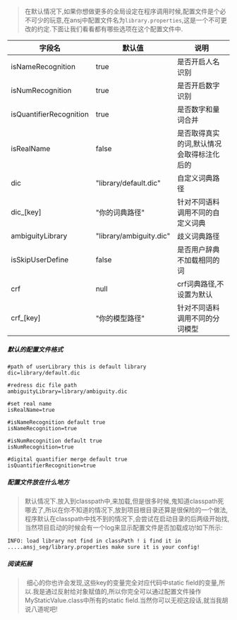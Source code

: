 ## 

> 在默认情况下,如果你想做更多的全局设定在程序调用时候,配置文件是个必不可少的玩意,在ansj中配置文件名为`library.properties`,这是一个不可更改的约定.下面让我们看看都有哪些选项在这个配置文件中.

| 字段名                     | 默认值                     | 说明                    |
| ----------------------- | ----------------------- | --------------------- |
| isNameRecognition       | true                    | 是否开启人名识别              |
| isNumRecognition        | true                    | 是否开启数字识别              |
| isQuantifierRecognition | true                    | 是否数字和量词合并             |
| isRealName              | false                   | 是否取得真实的词,默认情况会取得标注化后的 |
| dic                     | "library/default.dic"   | 自定义词典路径               |
| dic_[key]               | "你的词典路径"                | 针对不同语料调用不同的自定义词典      |
| ambiguityLibrary        | "library/ambiguity.dic" | 歧义词典路径                |
| isSkipUserDefine        | false                   | 是否用户辞典不加载相同的词         |
| crf                     | null                    | crf词典路径,不设置为默认        |
| crf_[key]               | "你的模型路径"                | 针对不同语料调用不同的分词模型       |



##### 默认的配置文件格式

````properties
#path of userLibrary this is default library
dic=library/default.dic

#redress dic file path
ambiguityLibrary=library/ambiguity.dic

#set real name
isRealName=true

#isNameRecognition default true
isNameRecognition=true

#isNumRecognition default true
isNumRecognition=true

#digital quantifier merge default true
isQuantifierRecognition=true

````

##### 配置文件放在什么地方

> 默认情况下.放入到classpath中,来加载,但是很多时候,鬼知道classpath死哪去了,所以在你不知道的情况下,放到项目根目录还算是很保险的一个做法,程序默认在classpath中找不到的情况下,会尝试在启动目录的后两级开始找,当然项目启动的时候会有一个log来显示配置文件是否加载成功!如下所示:

```
INFO: load library not find in classPath ! i find it in 
.....ansj_seg/library.properties make sure it is your config!

```

##### 阅读拓展

> ​ 细心的你也许会发现,这些key的变量完全对应代码中static  field的变量,所以.我是通过反射给对象赋值的,所以你完全可以通过配置文件操作MyStaticValue.class中所有的static field.当然你可以无视这段话,就当我胡说八道呢吧!





